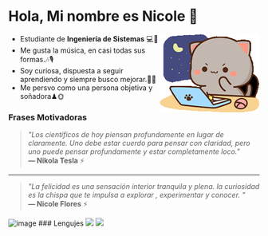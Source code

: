 # Hola, Mi nombre es Nicole 💜

<img alt="Night Coding" src="peach-goma-peach-and-goma.gif" align="right"/>


- Estudiante de **Ingeniería de Sistemas** 💻📡  
- Me gusta la música, en casi todas sus formas.🎶🎙
- Soy curiosa, dispuesta a seguir aprendiendo y siempre busco mejorar.🌟🎲
- Me persvo como una persona objetiva y soñadora♟🌞
### Frases Motivadoras  
> *"Los científicos de hoy piensan profundamente en lugar de claramente. Uno debe estar cuerdo para pensar con claridad, pero uno puede pensar profundamente y estar completamente loco."*  
> **— Nikola Tesla** ⚡
*********
> *"La felicidad es una sensación interior tranquila y plena. la curiosidad es la chispa que te impulsa a explorar , experimentar y conocer. "*  
> **— Nicole Flores** ⚡
<img width="1200" height="175" alt="image" src="https://github.com/user-attachments/assets/f2c5a88e-d58d-4ad6-b834-5eeb7d7b2ec1" />
### Lengujes

 <img src="https://img.shields.io/badge/Python-3776AB?style=for-the-badge&logo=python&logoColor=fff" />
 <img src="https://img.shields.io/badge/Java-007396?style=for-the-badge&logo=java&logoColor=fff" />


